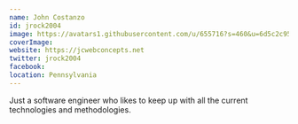 ```yaml
---
name: John Costanzo
id: jrock2004
image: https://avatars1.githubusercontent.com/u/655716?s=460&u=6d5c2c950ef2f91a73177afc3f004f6092bc3cdc&v=4
coverImage:
website: https://jcwebconcepts.net
twitter: jrock2004
facebook:
location: Pennsylvania
---
```


Just a software engineer who likes to keep up with all the current technologies and methodologies.
